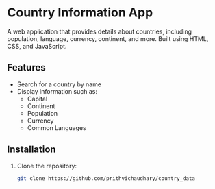 # Country Information App

A web application that provides details about countries, including population, language, currency, continent, and more. Built using HTML, CSS, and JavaScript.


## Features

- Search for a country by name
- Display information such as:
  - Capital
  - Continent
  - Population
  - Currency
  - Common Languages





## Installation

1. Clone the repository:
   ```sh
   git clone https://github.com/prithvichaudhary/country_data

